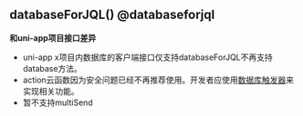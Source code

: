 ## databaseForJQL() @databaseforjql

**和uni-app项目接口差异**

- uni-app x项目内数据库的客户端接口仅支持databaseForJQL不再支持database方法。
- action云函数因为安全问题已经不再推荐使用。开发者应使用[数据库触发器](https://doc.dcloud.net.cn/uniCloud/jql-schema-ext.html)来实现相关功能。
- 暂不支持multiSend

<!-- UTSUNICLOUDAPIJSON.databaseForJQL.description -->

<!-- UTSUNICLOUDAPIJSON.databaseForJQL.param -->

<!-- UTSUNICLOUDAPIJSON.databaseForJQL.returnValue -->

<!-- UTSUNICLOUDAPIJSON.databaseForJQL.compatibility -->

<!-- UTSUNICLOUDAPIJSON.databaseForJQL.tutorial -->

<!-- UTSUNICLOUDAPIJSON.unicloud-database.example -->
